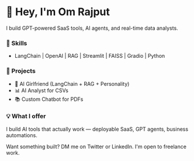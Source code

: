 # 👋 Hey, I'm **Om Rajput**
I build GPT-powered SaaS tools, AI agents, and real-time data analysts.

### 🚀 Skills
- LangChain | OpenAI | RAG | Streamlit | FAISS | Gradio | Python

### 💼 Projects
- 🧠 AI Girlfriend (LangChain + RAG + Personality)
- 📊 AI Analyst for CSVs
- 📚 Custom Chatbot for PDFs

### 💡 What I offer
I build AI tools that actually work — deployable SaaS, GPT agents, business automations.

Want something built? DM me on Twitter or LinkedIn. I'm open to freelance work.
